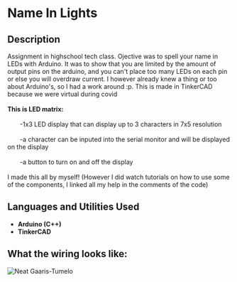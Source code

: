 <h1>Name In Lights</h1>

<h2>Description</h2>
Assignment in highschool tech class. Ojective was to spell your name in LEDs with Arduino. It was to show that you are limited by the amount of output pins on the arduino, and you can't place too many LEDs on each pin or else you will overdraw current. I however already knew a thing or too about Arduino's, so I had a work around :p. This is made in TinkerCAD because we were virtual during covid<br />
<br />
<b>This is LED matrix:</b><br /><br />
  &emsp;&emsp;-1x3 LED display that can display up to 3 characters in 7x5 resolution<br /><br />
  &emsp;&emsp;-a character can be inputed into the serial monitor and will be displayed on the display<br /><br />
  &emsp;&emsp;-a button to turn on and off the display<br />
<br />
I made this all by myself! (However I did watch tutorials on how to use some of the components, I linked all my help in the comments of the code)<br />

<h2>Languages and Utilities Used</h2>

- <b>Arduino (C++)</b> 
- <b>TinkerCAD</b>

<h2>What the wiring looks like:</h2>


![Neat Gaaris-Tumelo](https://github.com/ManavToor/NameInLights/assets/68403400/019c656c-8a7b-48bd-8b55-ba2d9a9b0944)


<!--
 ```diff
- text in red
+ text in green
! text in orange
# text in gray
@@ text in purple (and bold)@@
```
--!>

